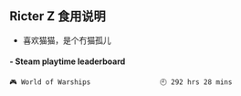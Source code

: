 ## Ricter Z 食用说明
- 喜欢猫猫，是个冇猫孤儿

<!-- steam-box start -->
#### - Steam playtime leaderboard
```text
🎮 World of Warships                 🕘 292 hrs 28 mins
```
<!-- Powered by https://github.com/YouEclipse/steam-box . -->
<!-- steam-box end -->
